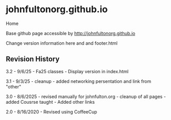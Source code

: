 # johnfultonorg.github.io
Home

Base github page accessible by http://johnfultonorg.github.io

Change version information here and and footer.html


## Revision History

3.2 - 9/6/25
    - Fa25 classes
    - Display version in index.html

3.1 - 9/3/25
    - cleanup
    - added networking persentation and link from "other"

3.0 - 8/6/2025
    - revised manually for johnfulton.org
    - cleanup of all pages
    - added Cousrse taught
    - Added other links
  
2.0 - 8/16/2020
    - Revised using CoffeeCup


  